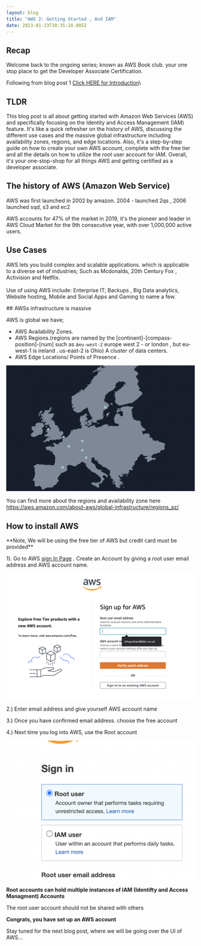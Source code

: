 ```yaml
---
layout: blog
title: "AWS 2: Getting Started , And IAM"
date: 2023-01-23T10:35:28.085Z
---
```

## Recap

Welcome back to the ongoing series; known as AWS Book club. 
your one stop place to get the Developer Associate Certification. 

Following from blog post 1 [Click HERE for Introduction](https://magicishaqblog.netlify.app/aws/)\
## TLDR
This blog post is all about getting started with Amazon Web Services (AWS) and specifically focusing on the Identity and Access Management (IAM) feature. It's like a quick refresher on the history of AWS, discussing the different use cases and the massive global infrastructure including availability zones, regions, and edge locations. Also, it's a step-by-step guide on how to create your own AWS account, complete with the free tier and all the details on how to utilize the root user account for IAM. Overall, it's your one-stop-shop for all things AWS and getting certified as a developer associate.
## The history of AWS (Amazon Web Service)

AWS was first launched in 2002 by amazon.  2004 - launched 2qs , 2006 launched sqd, s3 and ec2

AWS accounts for 47% of the market in 2019, it's the pioneer and leader in AWS Cloud Market for the 9th consecutive year, with over 1,000,000 active users.

## Use Cases

AWS lets you build complex and scalable applications. which is applicable to a diverse set of industries; Such as Mcdonalds, 20th Century Fox , Activision and Netflix. \
\
U﻿se of using AWS include: Enterprise IT; Backups , Big Data analytics, Website hosting, Mobile and Social Apps and Gaming to name a few.

#﻿# A﻿WSs infrastructure is massive

A﻿WS is global we have;                    

* AWS Availability Zones.
* AWS Regions.(regions are named by the [continent]-[compass-position]-[num]  such as a`eu-west-2` europe west 2 - or london , but eu-west-1 is ireland . us-east-2 is Ohio) A cluster of data centers. 
* AWS Edge Locations/ Points of Presence .

![aws regions](/images/uploads/screenshot-2023-01-25-at-11.26.44.png "AWS regions")

Y﻿ou can find more about the regions and availability zone here\
<https://aws.amazon.com/about-aws/global-infrastructure/regions_az/>

## How to install AWS

\*\*Note, We will be using the free tier of AWS but credit card must be provided\*\*

1). Go to AWS [sign In Page](https://portal.aws.amazon.com/billing/signup?refid=ce1f55b8-6da8-4aa2-af36-3f11e9a449ae&redirect_url=https%3A%2F%2Faws.amazon.com%2Fregistration-confirmation#/start/email) . Create an Account by giving a root user email address and AWS account name.

![aws sign up](/images/uploads/awsSignup.png)

2.) Enter email address and give yourself AWS account name

3.) Once you have confirmed email address. choose the free account 

4.) Next time you log into AWS, use the Root account

![root account image](/images/uploads/sign-in-page.png)

**Root accounts can hold multiple instances of IAM (Identifty and Access Managment) Accounts**

The root user account should not be shared with others 

**Congrats, you have set up an AWS account**

Stay tuned for the next blog post, where we will be going over the UI of AWS... 


